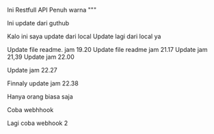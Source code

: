 Ini Restfull API Penuh warna
"""

Ini update dari guthub

Kalo ini saya update dari local
Update lagi dari local ya

Update file readme. jam 19.20
Update file readme jam 21.17
Update jam 21,39
Update jam 22.00

Update jam 22.27

Finnaly update jam 22.38

Hanya orang biasa saja

Coba webhhook

Lagi coba webhook 2
